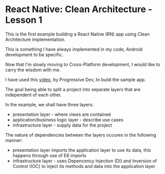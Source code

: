 # React Native: Clean Architecture - Lesson 1
This is the first example building a React Native (RN) app using Clean Architecture implementation.

This is something I have always implemented in my code, Android development to be specific.

Now that I'm slowly moving to Cross-Platform development, I would like to carry the wisdom with me.

I have used this [video](https://www.youtube.com/watch?v=qOH2X5hciiA), by Progressive Dev, to build the sample app.

The goal being able to split a project into separate layers that are independent of each other.

In the example, we shall have three layers: 
- presentation layer - where views are contained
- application/business logic layer - describe use cases
- infrastructure layer - supply data for the project

The nature of dependencies between the layers occures in the following manner:
- presentation layer imports the application layer to use its data, this happens through use of E6 imports
- infrastructure layer - uses Depencency Injection (DI) and Inversion of Control (IOC) to inject its methods and data into the application layer